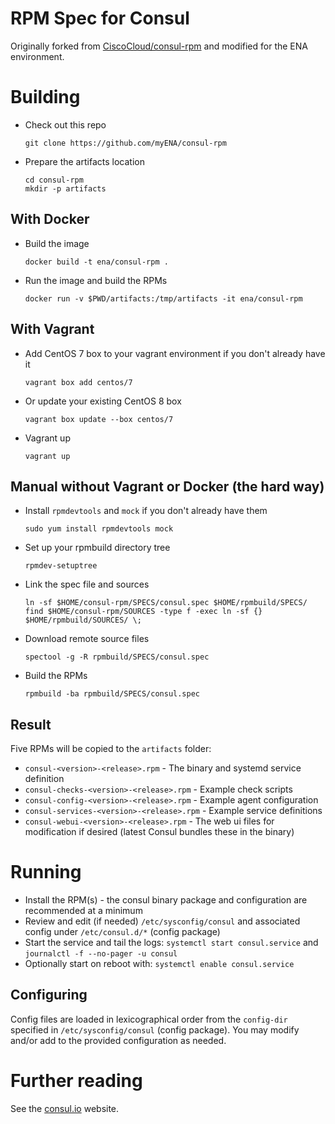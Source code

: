 # RPM Spec for Consul

Originally forked from [CiscoCloud/consul-rpm](https://github.com/CiscoCloud/consul-rpm) and modified for the ENA environment.

# Building

* Check out this repo
    ```
    git clone https://github.com/myENA/consul-rpm
    ```

* Prepare the artifacts location
    ```
    cd consul-rpm
    mkdir -p artifacts
    ```

## With Docker

* Build the image
    ```
    docker build -t ena/consul-rpm .
    ```

* Run the image and build the RPMs
    ```
    docker run -v $PWD/artifacts:/tmp/artifacts -it ena/consul-rpm
    ```

## With Vagrant

* Add CentOS 7 box to your vagrant environment if you don't already have it
    ```
    vagrant box add centos/7
    ```

* Or update your existing CentOS 8 box
    ```
    vagrant box update --box centos/7
    ```

* Vagrant up
    ```
    vagrant up
    ```

## Manual without Vagrant or Docker (the hard way)

* Install `rpmdevtools` and `mock` if you don't already have them
    ```
    sudo yum install rpmdevtools mock
    ```

* Set up your rpmbuild directory tree
    ```
    rpmdev-setuptree
    ```

* Link the spec file and sources
    ```
    ln -sf $HOME/consul-rpm/SPECS/consul.spec $HOME/rpmbuild/SPECS/
    find $HOME/consul-rpm/SOURCES -type f -exec ln -sf {} $HOME/rpmbuild/SOURCES/ \;
    ```

* Download remote source files
    ```
    spectool -g -R rpmbuild/SPECS/consul.spec
    ```

* Build the RPMs
    ```
    rpmbuild -ba rpmbuild/SPECS/consul.spec
    ```

## Result

Five RPMs will be copied to the `artifacts` folder:
* `consul-<version>-<release>.rpm`          - The binary and systemd service definition
* `consul-checks-<version>-<release>.rpm`   - Example check scripts
* `consul-config-<version>-<release>.rpm`   - Example agent configuration
* `consul-services-<version>-<release>.rpm` - Example service definitions
* `consul-webui-<version>-<release>.rpm`    - The web ui files for modification if desired (latest Consul bundles these in the binary)

# Running

* Install the RPM(s) - the consul binary package and configuration are recommended at a minimum
* Review and edit (if needed) `/etc/sysconfig/consul` and associated config under `/etc/consul.d/*` (config package)
* Start the service and tail the logs: `systemctl start consul.service` and `journalctl -f --no-pager -u consul`
* Optionally start on reboot with: `systemctl enable consul.service`

## Configuring

Config files are loaded in lexicographical order from the `config-dir` specified in `/etc/sysconfig/consul` (config package).
You may modify and/or add to the provided configuration as needed.

# Further reading

See the [consul.io](http://www.consul.io) website.
